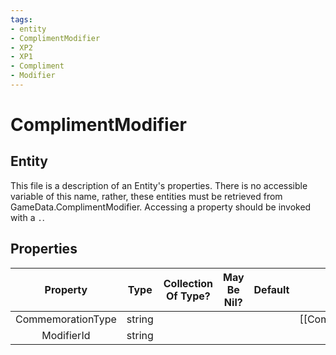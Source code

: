 ```yaml
---
tags:
- entity
- ComplimentModifier
- XP2
- XP1
- Compliment
- Modifier
---
```

# ComplimentModifier
## Entity
This file is a description of an Entity's properties. There is no accessible variable of this name, rather, these entities must be retrieved from GameData.ComplimentModifier. Accessing a property should be invoked with a `.`.
## Properties
|	Property	|	Type	|	Collection Of Type?	|	May Be Nil?	|	Default	|	References	|	Key	|	Notes	|
|	:-:	|	:-:	|	:-:	|	:-:	|	:-:	|	:-:	|	:-:	|	-:	|
|	CommemorationType	|	string	|		|		|		|	[[CommemorationType]].CommemorationType	|		|	|
|	ModifierId	|	string	|		|		|		|		|		|	|
